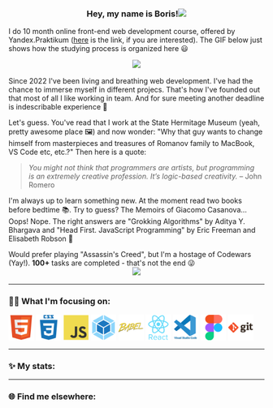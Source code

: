 <h3 align="center"><b>Hey, my name is Boris!<img src="https://emojipedia-us.s3.amazonaws.com/source/skype/289/victory-hand_270c-fe0f.png" width="40"></b></h3>
<p>I do 10 month online front-end web development course, offered by Yandex.Praktikum (<a href="https://practicum.yandex.ru/">here</a> is the link, if you are interested). The GIF below just shows how the studying process is organized here 😃</p>
<div id="header" align="center"><img src="https://media.giphy.com/media/vwKp97qL3auSHHrE0Z/giphy.gif" width="250"/></div>
<p>Since 2022 I've been living and breathing web development. I've had the chance to immerse myself in different projecs. That's how I've founded out that most of all I like working in team. And for sure meeting another deadline is indescribable experience 🤩</p>
<p>Let's guess. You've read that I work at the State Hermitage Museum (yeah, pretty awesome place 🖼️) and now wonder: "Why that guy wants to change himself from masterpieces and treasures of Romanov family to MacBook, VS Code etc, etc.?" Then here is a quote:</p>
<blockquote>
<i>You might not think that programmers are artists, but programming<br>
is an extremely creative profession. It’s logic-based creativity.</i> – John Romero
</blockquote>
<p>I'm always up to learn something new. At the moment read two books before bedtime 📚. Try to guess? The Memoirs of Giacomo Casanova... Oops! Nope. The right answers are "Grokking Algorithms" by Aditya Y. Bhargava and "Head First. JavaScript Programming" by Eric Freeman and Elisabeth Robson 🥰</p>
Would prefer playing "Assassin's Creed", but I'm a hostage of Codewars (Yay!). <b>100+</b> tasks are completed - that's not the end 😜
<div align="center"><img src="https://www.codewars.com/users/elrouss/badges/large"></div>
<hr>
<h3>👨‍💻 What I'm focusing on:</h3>
<div>
<img src="https://raw.githubusercontent.com/devicons/devicon/1119b9f84c0290e0f0b38982099a2bd027a48bf1/icons/html5/html5-original.svg" width="50">
<img src="https://raw.githubusercontent.com/devicons/devicon/1119b9f84c0290e0f0b38982099a2bd027a48bf1/icons/css3/css3-plain-wordmark.svg" width="50">
<img src="https://raw.githubusercontent.com/devicons/devicon/1119b9f84c0290e0f0b38982099a2bd027a48bf1/icons/javascript/javascript-original.svg" width="50">
<img src="https://raw.githubusercontent.com/devicons/devicon/1119b9f84c0290e0f0b38982099a2bd027a48bf1/icons/webpack/webpack-original.svg" width="50">
<img src="https://raw.githubusercontent.com/devicons/devicon/1119b9f84c0290e0f0b38982099a2bd027a48bf1/icons/babel/babel-original.svg" width="50">
<img src="https://raw.githubusercontent.com/devicons/devicon/1119b9f84c0290e0f0b38982099a2bd027a48bf1/icons/react/react-original-wordmark.svg" width="50">
<img src="https://raw.githubusercontent.com/devicons/devicon/1119b9f84c0290e0f0b38982099a2bd027a48bf1/icons/vscode/vscode-original-wordmark.svg" width="50">
<img src="https://raw.githubusercontent.com/devicons/devicon/1119b9f84c0290e0f0b38982099a2bd027a48bf1/icons/figma/figma-original.svg" width="50">
<img src="https://raw.githubusercontent.com/devicons/devicon/1119b9f84c0290e0f0b38982099a2bd027a48bf1/icons/git/git-original-wordmark.svg" width="50">
</div>
<hr>
<h3>✨ My stats:</h3>

<hr>
<h3>🌐 Find me elsewhere:</h3>

<!--
**elrouss/elrouss** is a ✨ _special_ ✨ repository because its `README.md` (this file) appears on your GitHub profile.

Here are some ideas to get you started:

- 🔭 I’m currently working on ...
- 🌱 I’m currently learning ...
- 👯 I’m looking to collaborate on ...
- 🤔 I’m looking for help with ...
- 💬 Ask me about ...
- 📫 How to reach me: ...
- 😄 Pronouns: ...
- ⚡ Fun fact: ...
-->
